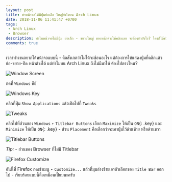 ```yaml
---
layout: post
title: ทำหน้าจอให้มีปุ่มย่อเล็ก-ใหญ่ยังไงบน Arch Linux
date: 2018-11-06 11:41:47 +0700
tags:
 - Arch Linux
 - Browser
description: ทำไมหน้าจอไม่มีปุ่ม ย่อเล็ก - ขยายใหญ่ ของหน้าต่างให้คลิกเลย จะต้องทำยังไง? ใครก็ได้ช่วยที!
comments: true
---
```

เวลาทำงานอยากได้หน้าจอแบบนี้ - คือสังเกตว่าไม่ได้จะซ่อนอะไร แต่ต้องการให้แสดงปุ่มที่คลิกแล้ว ย่อ-ขยาย-ปิด หน้าต่างได้ แต่ทำไมบน Arch Linux ถึงไม่มีมาให้ ต้องไปตรงไหน?

![Window Screen](https://res.cloudinary.com/sdees-reallife/image/upload/c_scale,w_600/v1541482840/Screenshot_from_2018-11-06_12-37-45.png)

กดที่ `Windows` คีย์

![Windows Key](https://res.cloudinary.com/sdees-reallife/image/upload/c_scale,w_200/v1541483460/windows-key.jpg)

คลิกที่ปุ่ม `Show Applications` แล้วเปิดไปที่ `Tweaks`

![Tweaks](https://res.cloudinary.com/sdees-reallife/image/upload/c_scale,w_600/v1541481605/Screenshot_from_2018-11-06_12-18-14.png)

คลิกไปที่ส่วนของ `Windows` ‣ `Titlebar Buttons` เลือก `Maximize` ให้เป็น `ON`{: .key} และ `Minimize` ให้เป็น `ON`{: .key} - ส่วน `Placement` คือเลือกว่าจะเอาปุ่มไว้ด้านซ้าย หรือด้านขวา

![Titlebar Buttons](https://res.cloudinary.com/sdees-reallife/image/upload/c_scale,w_400/v1541482067/Screenshot_from_2018-11-06_12-24-28.png)

*Tip:* - ส่วนของ Browser ที่ไม่มี Titlebar

![Firefox Customize](https://res.cloudinary.com/sdees-reallife/image/upload/c_scale,w_600/v1541483820/Screenshot_from_2018-11-06_12-56-29.png)

อันนี้ที่ Firefox กดเข้าเมนู ‣ `Customize...` แล้วที่มุมล่างซ้ายเอาตัวเลือกของ `Title Bar` ออกไป - เรียบร้อยแบบนี้คือเหมือนเปี๊ยบนะครับ

